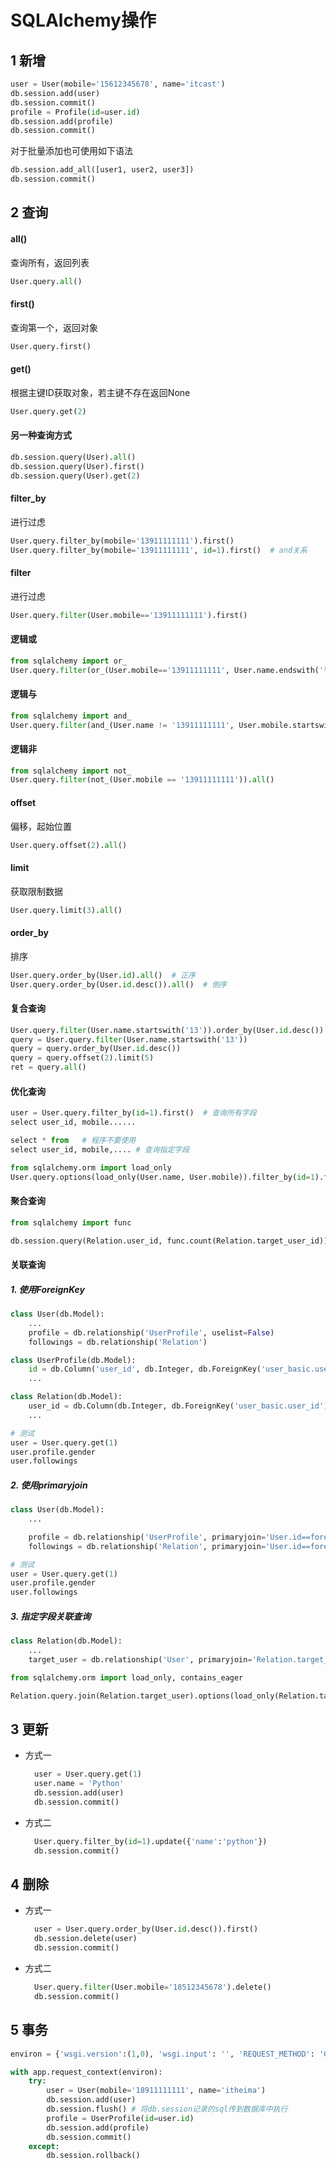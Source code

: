 # SQLAlchemy操作

## 1 新增

```python
user = User(mobile='15612345678', name='itcast')
db.session.add(user)
db.session.commit()
profile = Profile(id=user.id)
db.session.add(profile)
db.session.commit()
```

对于批量添加也可使用如下语法

```python
db.session.add_all([user1, user2, user3])
db.session.commit()
```

## 2 查询

#### all()

查询所有，返回列表

```python
User.query.all()
```

#### first()

查询第一个，返回对象

```python
User.query.first()
```

#### get()

根据主键ID获取对象，若主键不存在返回None

```python
User.query.get(2)
```

#### 另一种查询方式

```python
db.session.query(User).all()
db.session.query(User).first()
db.session.query(User).get(2)
```

#### filter_by

进行过虑

```python
User.query.filter_by(mobile='13911111111').first()
User.query.filter_by(mobile='13911111111', id=1).first()  # and关系
```

#### filter

进行过虑

```python
User.query.filter(User.mobile=='13911111111').first()
```

#### 逻辑或

```python
from sqlalchemy import or_
User.query.filter(or_(User.mobile=='13911111111', User.name.endswith('号'))).all()
```

#### 逻辑与

```python
from sqlalchemy import and_
User.query.filter(and_(User.name != '13911111111', User.mobile.startswith('185'))).all()
```

#### 逻辑非

```python
from sqlalchemy import not_
User.query.filter(not_(User.mobile == '13911111111')).all()
```

#### offset

偏移，起始位置

```python
User.query.offset(2).all()
```

#### limit

获取限制数据

```python
User.query.limit(3).all()
```

#### order_by

排序

```python
User.query.order_by(User.id).all()  # 正序
User.query.order_by(User.id.desc()).all()  # 倒序
```

#### 复合查询

```python
User.query.filter(User.name.startswith('13')).order_by(User.id.desc()).offset(2).limit(5).all()
query = User.query.filter(User.name.startswith('13'))
query = query.order_by(User.id.desc())
query = query.offset(2).limit(5)
ret = query.all()
```

#### 优化查询

```python
user = User.query.filter_by(id=1).first()  # 查询所有字段
select user_id, mobile......

select * from   # 程序不要使用
select user_id, mobile,.... # 查询指定字段

from sqlalchemy.orm import load_only
User.query.options(load_only(User.name, User.mobile)).filter_by(id=1).first() # 查询特定字段
```

#### 聚合查询

```python
from sqlalchemy import func

db.session.query(Relation.user_id, func.count(Relation.target_user_id)).filter(Relation.relation == Relation.RELATION.FOLLOW).group_by(Relation.user_id).all()
```

#### 关联查询

##### 1. 使用ForeignKey

```python
class User(db.Model):
    ...
    profile = db.relationship('UserProfile', uselist=False)
    followings = db.relationship('Relation')

class UserProfile(db.Model):
    id = db.Column('user_id', db.Integer, db.ForeignKey('user_basic.user_id'), primary_key=True,  doc='用户ID')
    ...

class Relation(db.Model):
    user_id = db.Column(db.Integer, db.ForeignKey('user_basic.user_id'), doc='用户ID')
    ...

# 测试   
user = User.query.get(1)
user.profile.gender
user.followings
```

##### 2. 使用primaryjoin

```python
class User(db.Model):
    ...

    profile = db.relationship('UserProfile', primaryjoin='User.id==foreign(UserProfile.id)', uselist=False)
    followings = db.relationship('Relation', primaryjoin='User.id==foreign(Relation.user_id)')

# 测试
user = User.query.get(1)
user.profile.gender
user.followings
```

##### 3. 指定字段关联查询

```python
class Relation(db.Model):
    ...
    target_user = db.relationship('User', primaryjoin='Relation.target_user_id==foreign(User.id)', uselist=False)

from sqlalchemy.orm import load_only, contains_eager

Relation.query.join(Relation.target_user).options(load_only(Relation.target_user_id), contains_eager(Relation.target_user).load_only(User.name)).all()
```

## 3 更新

- 方式一

  ```python
    user = User.query.get(1)
    user.name = 'Python'
    db.session.add(user)
    db.session.commit()
  ```

- 方式二

  ```python
    User.query.filter_by(id=1).update({'name':'python'})
    db.session.commit()
  ```

## 4 删除

- 方式一

  ```python
    user = User.query.order_by(User.id.desc()).first()
    db.session.delete(user)
    db.session.commit()
  ```

- 方式二

  ```python
    User.query.filter(User.mobile='18512345678').delete()
    db.session.commit()
  ```

## 5 事务

```python
environ = {'wsgi.version':(1,0), 'wsgi.input': '', 'REQUEST_METHOD': 'GET', 'PATH_INFO': '/', 'SERVER_NAME': 'itcast server', 'wsgi.url_scheme': 'http', 'SERVER_PORT': '80'}

with app.request_context(environ):
    try:
        user = User(mobile='18911111111', name='itheima')
        db.session.add(user)
        db.session.flush() # 将db.session记录的sql传到数据库中执行
        profile = UserProfile(id=user.id)
        db.session.add(profile)
        db.session.commit()
    except:
        db.session.rollback()
```